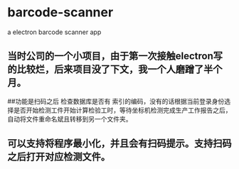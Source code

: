 # barcode-scanner
a electron barcode scanner app

## 当时公司的一个小项目，由于第一次接触electron写的比较烂，后来项目没了下文，我一个人磨蹭了半个月。

##功能是扫码之后 检查数据库是否有 索引的编码，没有的话根据当前登录身份选择是否开始检测工件开始计算检验工时，等待坐标机检测完成生产工作报告之后，自动将文件重命名斌且转移到另一个文件夹。
## 可以支持将程序最小化，并且会有扫码提示。支持扫码之后打开对应检测文件。